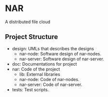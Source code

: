 # NAR
A distributed file cloud
## Project Structure
- design: UMLs that describes the designs
  - nar-node: Software design of nar-nodes.
  - nar-server: Software design of nar-server.
- doc: Documentations for project
- nar: Code of the project
  - lib: External libraries
  - nar-node: Code of nar-nodes.
  - nar-server: Code of nar-server.
- tests: Test scripts.
